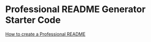 # Professional README Generator Starter Code

[How to create a Professional README](./readme-guide.md)

